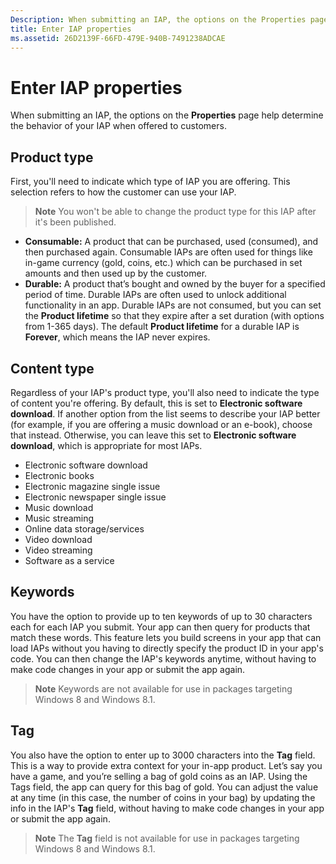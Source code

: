 ```yaml
---
Description: When submitting an IAP, the options on the Properties page help determine the behavior of your IAP when offered to customers.
title: Enter IAP properties
ms.assetid: 26D2139F-66FD-479E-940B-7491238ADCAE
---
```


# Enter IAP properties


When submitting an IAP, the options on the **Properties** page help determine the behavior of your IAP when offered to customers.

## Product type


First, you'll need to indicate which type of IAP you are offering. This selection refers to how the customer can use your IAP.

> **Note**  You won't be able to change the product type for this IAP after it's been published.

-   **Consumable:** A product that can be purchased, used (consumed), and then purchased again. Consumable IAPs are often used for things like in-game currency (gold, coins, etc.) which can be purchased in set amounts and then used up by the customer.
-   **Durable:** A product that’s bought and owned by the buyer for a specified period of time. Durable IAPs are often used to unlock additional functionality in an app. Durable IAPs are not consumed, but you can set the **Product lifetime** so that they expire after a set duration (with options from 1-365 days). The default **Product lifetime** for a durable IAP is **Forever**, which means the IAP never expires.

## Content type


Regardless of your IAP's product type, you'll also need to indicate the type of content you're offering. By default, this is set to **Electronic software download**. If another option from the list seems to describe your IAP better (for example, if you are offering a music download or an e-book), choose that instead. Otherwise, you can leave this set to **Electronic software download**, which is appropriate for most IAPs.

-   Electronic software download
-   Electronic books
-   Electronic magazine single issue
-   Electronic newspaper single issue
-   Music download
-   Music streaming
-   Online data storage/services
-   Video download
-   Video streaming
-   Software as a service

## Keywords


You have the option to provide up to ten keywords of up to 30 characters each for each IAP you submit. Your app can then query for products that match these words. This feature lets you build screens in your app that can load IAPs without you having to directly specify the product ID in your app's code. You can then change the IAP's keywords anytime, without having to make code changes in your app or submit the app again.

> **Note**  Keywords are not available for use in packages targeting Windows 8 and Windows 8.1.

## Tag


You also have the option to enter up to 3000 characters into the **Tag** field. This is a way to provide extra context for your in-app product. Let’s say you have a game, and you’re selling a bag of gold coins as an IAP. Using the Tags field, the app can query for this bag of gold. You can adjust the value at any time (in this case, the number of coins in your bag) by updating the info in the IAP's **Tag** field, without having to make code changes in your app or submit the app again.

> **Note**  The **Tag** field is not available for use in packages targeting Windows 8 and Windows 8.1.

 

 

 






<!--HONumber=May16_HO4-->


